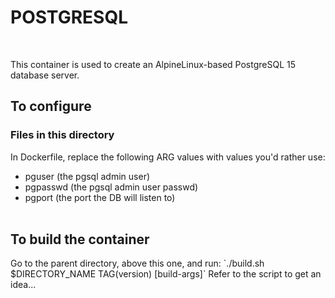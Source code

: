 <H1>POSTGRESQL</H1>
<br>

This container is used to create an AlpineLinux-based PostgreSQL 15 database server.

<H2>To configure</H2>
<H3>Files in this directory</H3>
In Dockerfile, replace the following ARG values with values you'd rather use:

- pguser (the pgsql admin user)
- pgpasswd (the pgsql admin user passwd)
- pgport (the port the DB will listen to)
<br><br>

<H2>To build the container</H2>
Go to the parent directory, above this one, and run:
`./build.sh $DIRECTORY_NAME TAG(version) [build-args]`
Refer to the script to get an idea...
<br><br>
